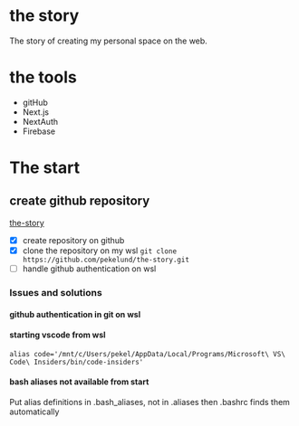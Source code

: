 # the story
The story of creating my personal space on the web.

# the tools
- gitHub
- Next.js
- NextAuth
- Firebase


# The start
## create github repository
[the-story](github.com/pekelund/the-story)

- [x] create repository on github
- [x] clone the repository on my wsl
      `git clone https://github.com/pekelund/the-story.git`
- [ ] handle github authentication on wsl

### Issues and solutions
#### github authentication in git on wsl
#### starting vscode from wsl
`alias code='/mnt/c/Users/pekel/AppData/Local/Programs/Microsoft\ VS\ Code\ Insiders/bin/code-insiders'`
#### bash aliases not available from start
Put alias definitions in .bash_aliases, not in .aliases then .bashrc finds them automatically

